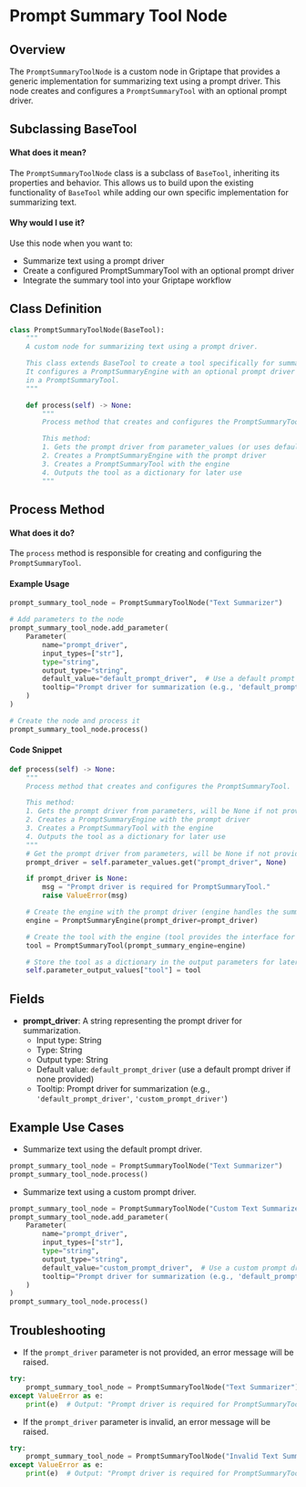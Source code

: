 # Prompt Summary Tool Node

## Overview

The `PromptSummaryToolNode` is a custom node in Griptape that provides a generic implementation for summarizing text using a prompt driver. This node creates and configures a `PromptSummaryTool` with an optional prompt driver.

## Subclassing BaseTool

#### What does it mean?

The `PromptSummaryToolNode` class is a subclass of `BaseTool`, inheriting its properties and behavior. This allows us to build upon the existing functionality of `BaseTool` while adding our own specific implementation for summarizing text.

#### Why would I use it?

Use this node when you want to:

- Summarize text using a prompt driver
- Create a configured PromptSummaryTool with an optional prompt driver
- Integrate the summary tool into your Griptape workflow

## Class Definition

```python
class PromptSummaryToolNode(BaseTool):
    """
    A custom node for summarizing text using a prompt driver.

    This class extends BaseTool to create a tool specifically for summarizing text.
    It configures a PromptSummaryEngine with an optional prompt driver and wraps it
    in a PromptSummaryTool.
    """

    def process(self) -> None:
        """
        Process method that creates and configures the PromptSummaryTool.

        This method:
        1. Gets the prompt driver from parameter_values (or uses default if none)
        2. Creates a PromptSummaryEngine with the prompt driver
        3. Creates a PromptSummaryTool with the engine
        4. Outputs the tool as a dictionary for later use
        """
```

## Process Method

#### What does it do?

The `process` method is responsible for creating and configuring the `PromptSummaryTool`.

#### Example Usage

```python
prompt_summary_tool_node = PromptSummaryToolNode("Text Summarizer")

# Add parameters to the node
prompt_summary_tool_node.add_parameter(
    Parameter(
        name="prompt_driver",
        input_types=["str"],
        type="string",
        output_type="string",
        default_value="default_prompt_driver",  # Use a default prompt driver if none provided
        tooltip="Prompt driver for summarization (e.g., 'default_prompt_driver', 'custom_prompt_driver')",
    )
)

# Create the node and process it
prompt_summary_tool_node.process()
```

#### Code Snippet

```python
def process(self) -> None:
    """
    Process method that creates and configures the PromptSummaryTool.

    This method:
    1. Gets the prompt driver from parameters, will be None if not provided
    2. Creates a PromptSummaryEngine with the prompt driver
    3. Creates a PromptSummaryTool with the engine
    4. Outputs the tool as a dictionary for later use
    """
    # Get the prompt driver from parameters, will be None if not provided
    prompt_driver = self.parameter_values.get("prompt_driver", None)

    if prompt_driver is None:
        msg = "Prompt driver is required for PromptSummaryTool."
        raise ValueError(msg)

    # Create the engine with the prompt driver (engine handles the summarization logic)
    engine = PromptSummaryEngine(prompt_driver=prompt_driver)

    # Create the tool with the engine (tool provides the interface for using the engine)
    tool = PromptSummaryTool(prompt_summary_engine=engine)

    # Store the tool as a dictionary in the output parameters for later use
    self.parameter_output_values["tool"] = tool
```

## Fields

- **prompt_driver**: A string representing the prompt driver for summarization.
  - Input type: String
  - Type: String
  - Output type: String
  - Default value: `default_prompt_driver` (use a default prompt driver if none provided)
  - Tooltip: Prompt driver for summarization (e.g., `'default_prompt_driver'`, `'custom_prompt_driver'`)

## Example Use Cases

- Summarize text using the default prompt driver.

```python
prompt_summary_tool_node = PromptSummaryToolNode("Text Summarizer")
prompt_summary_tool_node.process()
```

- Summarize text using a custom prompt driver.

```python
prompt_summary_tool_node = PromptSummaryToolNode("Custom Text Summarizer")
prompt_summary_tool_node.add_parameter(
    Parameter(
        name="prompt_driver",
        input_types=["str"],
        type="string",
        output_type="string",
        default_value="custom_prompt_driver",  # Use a custom prompt driver
        tooltip="Prompt driver for summarization (e.g., 'default_prompt_driver', 'custom_prompt_driver')",
    )
)
prompt_summary_tool_node.process()
```

## Troubleshooting

- If the `prompt_driver` parameter is not provided, an error message will be raised.

```python
try:
    prompt_summary_tool_node = PromptSummaryToolNode("Text Summarizer")
except ValueError as e:
    print(e)  # Output: "Prompt driver is required for PromptSummaryTool."
```

- If the `prompt_driver` parameter is invalid, an error message will be raised.

```python
try:
    prompt_summary_tool_node = PromptSummaryToolNode("Invalid Text Summarizer")
except ValueError as e:
    print(e)  # Output: "Prompt driver is required for PromptSummaryTool."
```
